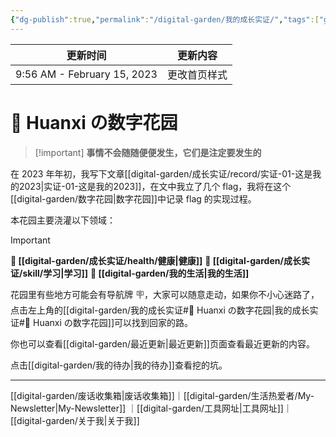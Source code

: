 ```yaml
---
{"dg-publish":true,"permalink":"/digital-garden/我的成长实证/","tags":["gardenEntry"],"dgShowInlineTitle":false,"noteIcon":"1"}
---
```



| 更新时间                        | 更新内容   |
| --------------------------- | ------ |
| 9:56 AM - February 15, 2023 | 更改首页样式 |


# 🌿 Huanxi の数字花园

> [!important] **事情不会随随便便发生，它们是注定要发生的**

在 2023 年年初，我写下文章[[digital-garden/成长实证/record/实证-01-这是我的2023\|实证-01-这是我的2023]]，在文中我立了几个 flag，我将在这个[[digital-garden/数字花园\|数字花园]]中记录 flag 的实现过程。

本花园主要浇灌以下领域：

> [!important]
> **🌱 [[digital-garden/成长实证/health/健康\|健康]]**
> **📝 [[digital-garden/成长实证/skill/学习\|学习]]**
> **🔆 [[digital-garden/我的生活\|我的生活]]**

花园里有些地方可能会有导航牌 🪧，大家可以随意走动，如果你不小心迷路了，点击左上角的[[digital-garden/我的成长实证#🌿 Huanxi の数字花园\|我的成长实证#🌿 Huanxi の数字花园]]可以找到回家的路。

你也可以查看[[digital-garden/最近更新\|最近更新]]页面查看最近更新的内容。

点击[[digital-garden/我的待办\|我的待办]]查看挖的坑。

---

[[digital-garden/废话收集箱\|废话收集箱]]｜[[digital-garden/生活热爱者/My-Newsletter\|My-Newsletter]] ｜[[digital-garden/工具网址\|工具网址]]｜[[digital-garden/关于我\|关于我]]

